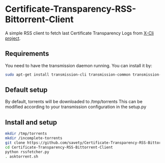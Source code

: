 # Certificate-Transparency-RSS-Bittorrent-Client
A simple RSS client to fetch last Certificate Transparency Logs from [X-Cli project](https://github.com/X-Cli/ATBTCT).

## Requirements 
You need to have the transmission daemon running. You can install it by:
```sh
sudo apt-get install transmission-cli transmission-common transmission-daemon
```

## Default setup
By default, torrents will be downloaded to /tmp/torrents
This can be modified according to your transmission configuration in the setup.py

## Install and setup
```sh
mkdir /tmp/torrents
mkdir /incomplete-torrents
git clone https://github.com/savety/Certificate-Transparency-RSS-Bittorrent-Client.git
cd Certificate-Transparency-RSS-Bittorrent-Client
python rssfetcher.py
. asktorrent.sh
```
